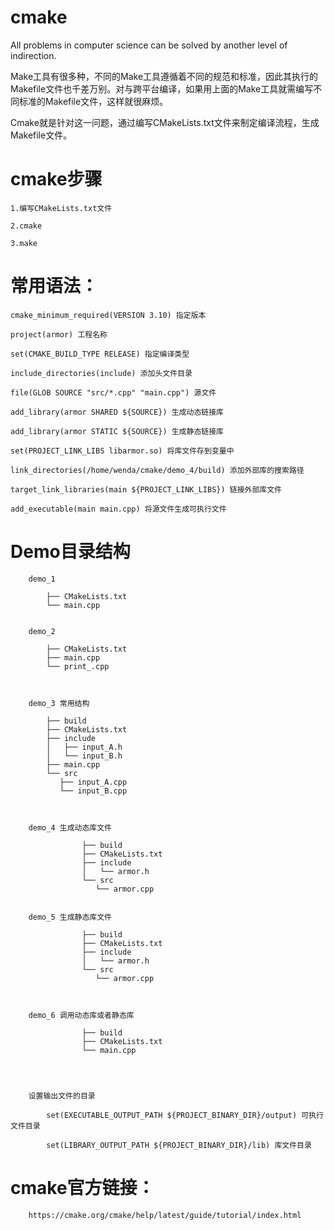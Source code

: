 # cmake

All problems in computer science can be solved by another level of indirection.

Make工具有很多种，不同的Make工具遵循着不同的规范和标准，因此其执行的Makefile文件也千差万别。对与跨平台编译，如果用上面的Make工具就需编写不同标准的Makefile文件，这样就很麻烦。

Cmake就是针对这一问题，通过编写CMakeLists.txt文件来制定编译流程，生成Makefile文件。




# cmake步骤

    1.编写CMakeLists.txt文件

    2.cmake

    3.make


# 常用语法：

    cmake_minimum_required(VERSION 3.10) 指定版本

    project(armor) 工程名称

    set(CMAKE_BUILD_TYPE RELEASE) 指定编译类型

    include_directories(include) 添加头文件目录

    file(GLOB SOURCE "src/*.cpp" "main.cpp") 源文件

    add_library(armor SHARED ${SOURCE}) 生成动态链接库

    add_library(armor STATIC ${SOURCE}) 生成静态链接库

    set(PROJECT_LINK_LIBS libarmor.so) 将库文件存到变量中

    link_directories(/home/wenda/cmake/demo_4/build) 添加外部库的搜索路径

    target_link_libraries(main ${PROJECT_LINK_LIBS}) 链接外部库文件

    add_executable(main main.cpp) 将源文件生成可执行文件


# Demo目录结构

        demo_1 

            ├── CMakeLists.txt
            └── main.cpp


        demo_2

            ├── CMakeLists.txt
            ├── main.cpp
            └── print_.cpp



        demo_3 常用结构

            ├── build
            ├── CMakeLists.txt
            ├── include
            │   ├── input_A.h
            │   └── input_B.h
            ├── main.cpp
            └── src
               ├── input_A.cpp
               └── input_B.cpp



        demo_4 生成动态库文件

                    ├── build
                    ├── CMakeLists.txt
                    ├── include
                    │   └── armor.h
                    └── src
                       └── armor.cpp


        demo_5 生成静态库文件

                    ├── build
                    ├── CMakeLists.txt
                    ├── include
                    │   └── armor.h
                    └── src
                       └── armor.cpp



        demo_6 调用动态库或者静态库

                    ├── build
                    ├── CMakeLists.txt
                    └── main.cpp




        设置输出文件的目录

            set(EXECUTABLE_OUTPUT_PATH ${PROJECT_BINARY_DIR}/output) 可执行文件目录

            set(LIBRARY_OUTPUT_PATH ${PROJECT_BINARY_DIR}/lib) 库文件目录

# cmake官方链接：

        https://cmake.org/cmake/help/latest/guide/tutorial/index.html





